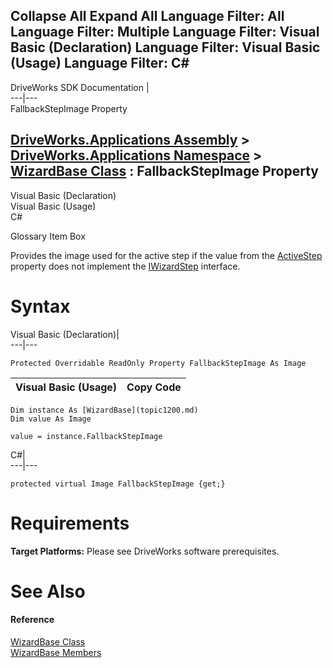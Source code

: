 Collapse All Expand All Language Filter: All  Language Filter: Multiple  Language Filter: Visual Basic (Declaration) Language Filter: Visual Basic (Usage) Language Filter: C#  
---  
DriveWorks SDK Documentation  |   
---|---  
FallbackStepImage Property   
  
[DriveWorks.Applications Assembly](topic13.md) > [DriveWorks.Applications Namespace](topic16.md) > [WizardBase Class](topic1200.md) : FallbackStepImage Property  
---  
  
Visual Basic (Declaration)    
Visual Basic (Usage)    
C# 

Glossary Item Box

Provides the image used for the active step if the value from the [ActiveStep](topic1232.md) property does not implement the [IWizardStep](topic648.md) interface. 

# Syntax

Visual Basic (Declaration)|   
---|---  
      
    
    Protected Overridable ReadOnly Property FallbackStepImage As Image  
  
Visual Basic (Usage)| Copy Code  
---|---  
      
    
    Dim instance As [WizardBase](topic1200.md)
    Dim value As Image
     
    value = instance.FallbackStepImage  
  
C#|   
---|---  
      
    
    protected virtual Image FallbackStepImage {get;}  
  
# Requirements

**Target Platforms:** Please see DriveWorks software prerequisites.

# See Also

#### Reference

[WizardBase Class](topic1200.md)   
[WizardBase Members](topic1201.md)


